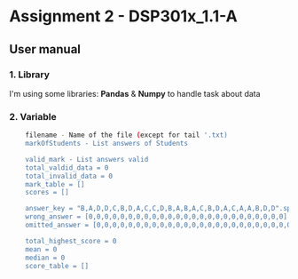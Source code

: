 # Assignment 2 - DSP301x_1.1-A
## User manual

### 1. Library

I'm using some libraries: **Pandas** & **Numpy** to handle task about data


### 2. Variable

```bash
    filename - Name of the file (except for tail '.txt)
    markOfStudents - List answers of Students

    valid_mark - List answers valid
    total_valdid_data = 0
    total_invalid_data = 0
    mark_table = []
    scores = []

    answer_key = "B,A,D,D,C,B,D,A,C,C,D,B,A,B,A,C,B,D,A,C,A,A,B,D,D".split(",")
    wrong_answer = [0,0,0,0,0,0,0,0,0,0,0,0,0,0,0,0,0,0,0,0,0,0,0,0,0]
    omitted_answer = [0,0,0,0,0,0,0,0,0,0,0,0,0,0,0,0,0,0,0,0,0,0,0,0,0]

    total_highest_score = 0
    mean = 0
    median = 0
    score_table = []
```
